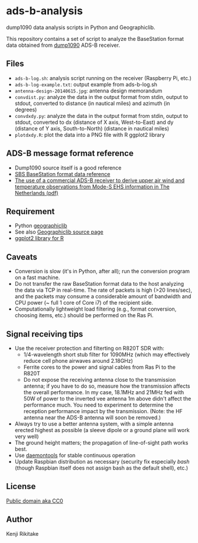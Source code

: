 # ads-b-analysis

dump1090 data analysis scripts in Python and Geographiclib.

This repository contains a set of script to analyze the BaseStation format data
obtained from [dump1090](https://github.com/MalcolmRobb/dump1090) ADS-B
receiver.

## Files

* `ads-b-log.sh`: analysis script running on the receiver (Raspberry Pi, etc.)
* `ads-b-log-example.txt`: output example from ads-b-log.sh
* `antenna-design-20140615.jpg`: antenna design memorandum
* `convdist.py`: analyze the data in the output format from stdin, output to stdout, converted to distance (in nautical miles) and azimuth (in degrees)
* `convdxdy.py`: analyze the data in the output format from stdin, output to stdout, converted to dx (distance of X axis, West-to-East) and dy (distance of Y axis, South-to-North) (distance in nautical miles)
* `plotdxdy.R`: plot the data into a PNG file with R ggplot2 library

## ADS-B message format reference

* Dump1090 source itself is a good reference
* [SBS BaseStation format data reference](http://www.homepages.mcb.net/bones/SBS/Article/Barebones42_Socket_Data.htm)
* [The use of a commercial ADS-B receiver to derive upper air wind and temperature observations from Mode-S EHS information in The Netherlands (pdf)](http://www.knmi.nl/bibliotheek/knmipubTR/TR336.pdf)

## Requirement

* Python [geographiclib](https://pypi.python.org/pypi/geographiclib)
* See also [Geographiclib source page](http://geographiclib.sourceforge.net/)
* [ggplot2 library for R](http://ggplot2.org/)

## Caveats

* Conversion is slow (it's in Python, after all); run the conversion program on a fast machine.
* Do not transfer the raw BaseStation format data to the host analyzing the data via TCP in real-time. The rate of packets is high (>20 lines/sec), and the packets may consume a considerable amount of bandwidth and CPU power (~ full 1 core of Core i7) of the recipient side.
* Computationally lightweight load filtering (e.g., format conversion, choosing items, etc.) should be performed on the Ras Pi.

## Signal receiving tips

* Use the receiver protection and filterting on R820T SDR with:
    * 1/4-wavelength short stub filter for 1090MHz (which may effectively reduce cell phone airwaves around 2.18GHz)
    * Ferrite cores to the power and signal cables from Ras Pi to the R820T
    * Do not expose the receiving antenna close to the transmission antenna; if you have to do so, measure how the transmission affects the overall performance. In my case, 18.1MHz and 21MHz fed with 50W of power to the inverted vee antenna 1m above didn't affect the performance much. You need to experiment to determine the reception performance impact by the transmission. (Note: the HF antenna near the ADS-B antenna will soon be removed.)
* Always try to use a better antenna system, with a simple antenna erected highest as possible (a sleeve dipole or a ground plane will work very well)
* The ground height matters; the propagation of line-of-sight path works best.
* Use [daemontools](http://cr.yp.to/daemontools.html) for stable continuous operation
* Update Raspbian distribution as necessary (security fix especially *bash* (though Raspbian itself does not assign bash as the default shell), etc.)

## License

[Public domain aka CC0](http://creativecommons.org/publicdomain/zero/1.0/)

## Author

Kenji Rikitake
